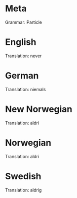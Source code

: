 Meta
====

Grammar: Particle



English
=======

Translation: never



German
======

Translation: niemals



New Norwegian
=============

Translation: aldri



Norwegian
=========

Translation: aldri



Swedish
=======

Translation: aldrig
